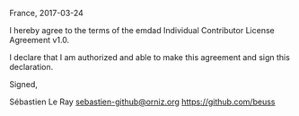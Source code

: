 France, 2017-03-24

I hereby agree to the terms of the emdad Individual Contributor License
Agreement v1.0.

I declare that I am authorized and able to make this agreement and sign this
declaration.

Signed,

Sébastien Le Ray <sebastien-github@orniz.org> https://github.com/beuss

